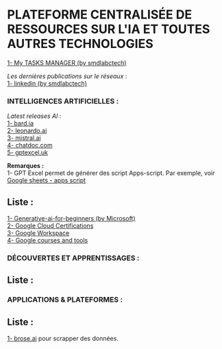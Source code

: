 # PLATEFORME CENTRALISÉE DE RESSOURCES SUR L'IA ET TOUTES AUTRES TECHNOLOGIES

[1- My TASKS MANAGER (by smdlabctech)](https://lookerstudio.google.com/u/0/reporting/15699df7-d3bd-4b0f-8834-647745c6f882/page/p_khucsd4had)  

*Les dernières publications sur le réseaux* :  
[1- linkedin (by smdlabctech)](social_media/linkedin.md)  

### INTELLIGENCES ARTIFICIELLES :  
*Latest releases AI* :  
[1- bard.ia](https://bard.google.com/)  
[2- leonardo.ai](https://app.leonardo.ai/)  
[3- mistral.ai](https://console.mistral.ai/)  
[4- chatdoc.com](https://chatdoc.com/chatdoc/#/upload)  
[5- gptexcel.uk](https://gptexcel.uk/dashboard) 



**Remarques :**  
1- GPT Excel permet de générer des script Apps-script. Par exemple, voir [Google sheets - apps script](https://gptexcel.uk/scripts) 

## Liste :  
[1- Generative-ai-for-beginners (by Microsoft)](https://github.com/microsoft/generative-ai-for-beginners)  
[2- Google Cloud Certifications](https://cloud.google.com/learn/certification?hl=fr)  
[3- Google Workspace](https://workspace.google.com/intl/fr/essentials/#)  
[4- Google courses and tools](https://grow.google/intl/fr_fr/courses-and-tools/?category=career&type=live-events)  


### DÉCOUVERTES ET APPRENTISSAGES :  
## Liste :  


### APPLICATIONS & PLATEFORMES :  
## Liste :  
[1- brose.ai](https://www.browse.ai/) pour scrapper des données.  


